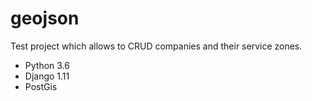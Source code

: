 # geojson

Test project which allows to CRUD companies and their service zones.

* Python 3.6
* Django 1.11
* PostGis
